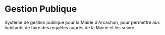 # Gestion Publique

Système de gestion publique pour la Mairie d'Arcachon, pour permettre aux habitants de faire des requêtes auprès de la Mairie et les suivre.